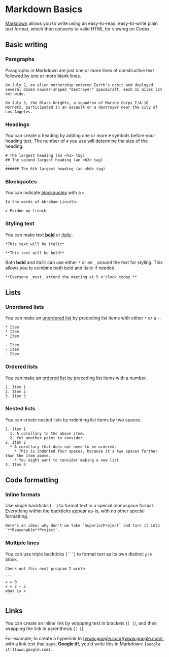 # Markdown Basics
[Markdown](http://daringfireball.net/projects/markdown/) allows you to write using an easy-to-read, easy-to-write plain text format, which then converts to valid HTML for viewing on Codex.

## Basic writing

### Paragraphs
Paragraphs in Markdown are just one or more lines of constructive text followed by one or more blank lines.

```
On July 2, an alien mothership entered Earth's orbit and deployed several dozen saucer-shaped "destroyer" spacecraft, each 15 miles (24 km) wide.

On July 3, the Black Knights, a squadron of Marine Corps F/A-18 Hornets, participated in an assault on a destroyer near the city of Los Angeles.
```

### Headings
You can create a heading by adding one or more `#` symbols before your heading text. The number of `#` you use will determine the size of the heading.

```
# The largest heading (an <h1> tag)
## The second largest heading (an <h2> tag)
...
###### The 6th largest heading (an <h6> tag)
```

### Blockquotes
You can indicate [blockquotes](https://developer.mozilla.org/en-US/docs/Web/HTML/Element/blockquote) with a `>`.

```
In the words of Abraham Lincoln:

> Pardon my french
```

### Styling text
You can make text **[bold](https://developer.mozilla.org/en-US/docs/Web/HTML/Element/strong)** or *[italic](https://developer.mozilla.org/en-US/docs/Web/HTML/Element/em)*.

```
*This text will be italic*

**This text will be bold**
```

Both **bold** and *italic* can use either `*` or an `_` around the text for styling. This allows you to combine both bold and italic if needed.

```
**Everyone _must_ attend the meeting at 5 o'clock today.**
```

## Lists

### Unordered lists
You can make an [unordered list](https://developer.mozilla.org/en-US/docs/Web/HTML/Element/ul) by preceding list items with either `*` or a `-`.

```
* Item
* Item
* Item

- Item
- Item
- Item
```

### Ordered lists
You can make an [ordered list](https://developer.mozilla.org/en-US/docs/Web/HTML/Element/ol) by preceding list items with a number.

```
1. Item 1
2. Item 2
3. Item 3
```

### Nested lists
You can create nested lists by indenting list items by two spaces.

```
1. Item 1
  1. A corollary to the above item.
  2. Yet another point to consider.
2. Item 2
  * A corollary that does not need to be ordered.
    * This is indented four spaces, because it's two spaces further than the item above.
    * You might want to consider making a new list.
3. Item 3
```

## Code formatting

### Inline formats
Use single backticks (` ` `) to format text in a special monospace format. Everything within the backticks appear as-is, with no other special formatting.

	Here's an idea: why don't we take `SuperiorProject` and turn it into `**Reasonable**Project`.

### Multiple lines
You can use triple backticks (` ``` `) to format text as its own distinct `pre` block.

	Check out this neat program I wrote:

	```
	x = 0
	x = 2 + 2
	what is x
	```

## Links
You can create an inline link by wrapping text in brackets (`[ ]`), and then wrapping the link in parenthesis (`( )`).

For example, to create a hyperlink to [www.google.com](www.google.com), with a link text that says, **Google it!**, you'd write this in Markdown: `[Google it!](www.google.com)`.